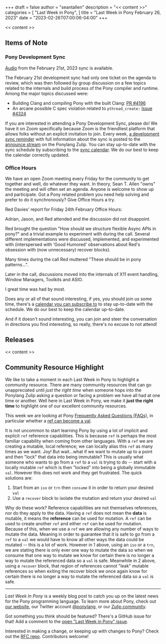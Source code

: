 +++
draft = false
author = "seantallen"
description = "<< content >>"
categories = [
    "Last Week in Pony",
]
title = "Last Week in Pony February 26, 2023"
date = "2023-02-26T07:00:06-04:00"
+++

<< content >>

<!--more-->

## Items of Note

### Pony Development Sync

[Audio](https://sync-recordings.ponylang.io/r/2023_02_21.m4a) from the February 21st, 2023 sync is available.

The February 21st development sync had only one ticket on the agenda to review, which was then followed by group discussion on a few topics related to the internals and build process of the Pony compiler and runtime. Among the major topics discussed were:

- Building Clang and compiling Pony with the built Clang: [PR #4196](https://github.com/ponylang/ponyc/pull/4196)
- An arcane possible C spec violation related to `pthread_create:` [Issue #4324](https://github.com/ponylang/ponyc/issues/4324)

If you are interested in attending a Pony Development Sync, please do! We have it on Zoom specifically because Zoom is the friendliest platform that allows folks without an explicit invitation to join. Every week, [a development sync reminder](https://ponylang.zulipchat.com/#narrow/stream/189932-announce/topic/Sync.20Reminder) with full information about the sync is posted to the [announce stream](https://ponylang.zulipchat.com/#narrow/stream/189932-announce) on the Ponylang Zulip. You can stay up-to-date with the sync schedule by subscribing to the [sync calendar](https://calendar.google.com/calendar/ical/59jcru6f50mrpqbm7em4iclnkk%40group.calendar.google.com/public/basic.ics). We do our best to keep the calendar correctly updated.

### Office Hours

We have an open Zoom meeting every Friday for the community to get together and well, do whatever they want. In theory, Sean T. Allen "owns" the meeting and will often set an agenda. Anyone is welcome to show up and participate. Got a Pony related problem you need help solving and prefer to do it synchronously? Give Office Hours a try.

Red Davies' report for Friday 24th February Office Hours:

Adrian, Jason, and Red attended and the discussion did not disappoint.

Red brought the question "How should we structure flexible Async APIs in pony?" and a trivial example to experiment with during the call.  Several different implementations were discussed, implemented, and experimented with (interspersed with 'Good Humored' observations about Red's obsession with (now unnecessary) recover blocks).

Many times during the call Red muttered "These should be in pony patterns…". 

Later in the call, discussions moved into the internals of X11 event handling, Window Managers, Toolkits and ASIO.

I great time was had by most.

Does any or all of that sound interesting, if yes, you should join us some time, there's a [calendar you can subscribe to](https://calendar.google.com/calendar/ical/4465e68ae24131ae00461a40893f2637a2c9ac510e311a44ff78680e2f183ce3%40group.calendar.google.com/public/basic.ics) to stay up-to-date with the schedule. We do our best to keep the calendar up-to-date.

And if it doesn't sound interesting, you can join and steer the conversation in directions you find interesting, so really, there's no excuse to not attend!

## Releases

<< content >>

## Community Resource Highlight

We like to take a moment in each Last Week in Pony to highlight a community resource. There are many community resources that can go unappreciated until _just the right time_ when someone hops into the Ponylang Zulip asking a question or facing a problem we have all had at one time or another. Well here in Last Week in Pony, we make it **just the right time** to highlight one of our excellent community resources.

This week we are looking at Pony [Frequently Asked Questions (FAQs)](https://www.ponylang.io/faq/), in particular whether a [ref can become a val](https://www.ponylang.io/faq/#ref-to-val).

It is not uncommon to start learning Pony by using a lot of implicit and explicit `ref` reference capabilities. This is because `ref` is perhaps the most familiar capability when coming from other languages. With a `ref` we are creating a mutable, local reference; we can locally alias this `ref` as many times as we want. Joy! But wait...what if we want to mutate up to a point and then "lock" that data into being immutable? This is usually what someone who wants to go from a `ref` to a `val` is trying to do -- start with a locally mutable `ref` which is then "locked" into being a globally immutable `val`. However this does not work and they get frustrated. The quick solutions are:

1. Start from an `iso` or `trn` then `consume` it in order to return your desired `val`
2. Use a `recover` block to isolate the mutation and return your desired `val`

Why do these work? Reference capabilities are not themselves references, nor do they apply to the data. Having a `ref` does not mean the **data** is mutable, it means the **reference** can be used for mutation. A `ref` can be used to create another `ref` and either `ref` can be used for mutation. Because of this, when we use a `ref` we are allowing any number of ways to mutate the data. Meaning in order to guarantee that it is safe to go from a `ref` to a `val` we would have to know all other ways the data could be mutated -- this is a lot of work. However in 1 above, using an `iso` or a `trn`, we are stating there is only ever one way to mutate the data so when we consume that one way to mutate we know for certain there is no longer a way to mutate the referenced data so a `val` is safe. Meanwhile in 2 above, using a `recover` block, that region of references cannot "leak" mutable references so when exiting the recover block we once again know for certain there is no longer a way to mutate the referenced data so a `val` is safe.

---

_Last Week In Pony_ is a weekly blog post to catch you up on the latest news for the Pony programming language. To learn more about Pony, check out [our website](https://ponylang.io), our Twitter account [@ponylang](https://twitter.com/ponylang), or our [Zulip community](https://ponylang.zulipchat.com).

Got something you think should be featured? There's a GitHub issue for that! Add a comment to the [open "Last Week in Pony" issue](https://github.com/ponylang/ponylang.github.io/issues?q=is%3Aissue+is%3Aopen+label%3Alast-week-in-pony).

Interested in making a change, or keeping up with changes to Pony? Check out the [RFC repo](https://github.com/ponylang/rfcs). Contributors welcome!
